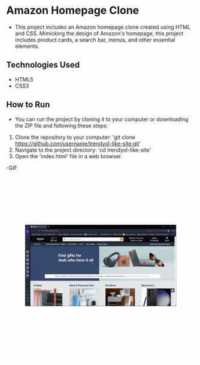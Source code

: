 # Amazon Homepage Clone
- This project includes an Amazon homepage clone created using HTML and CSS. Mimicking the design of Amazon's homepage, this project includes product cards, a search bar, menus, and other essential elements.

## Technologies Used
- HTML5
- CSS3


## How to Run
- You can run the project by cloning it to your computer or downloading the ZIP file and following these steps:

1. Clone the repository to your computer: 'git clone https://github.com/username/trendyol-like-site.git' 
2. Navigate to the project directory: 'cd trendyol-like-site'
3. Open the 'index.html' file in a web browser.


-GIF 
<img src="amazon.gif"/>

